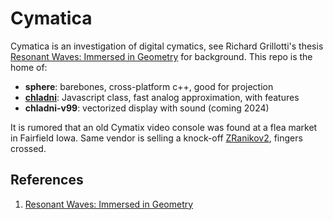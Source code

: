 # Cymatica

Cymatica is an investigation of digital cymatics, see Richard Grillotti's thesis [Resonant Waves: Immersed in Geometry](https://escholarship.org/uc/item/7745j4fh) for background. This repo is the home of:

- **sphere**: barebones, cross-platform c++, good for projection
- **[chladni](https://chladni.coilflow.com/)**: Javascript class, fast analog approximation, with features
- **chladni-v99**: vectorized display with sound (coming 2024)

It is rumored that an old Cymatix video console was found at a flea market in Fairfield Iowa. Same vendor is selling a knock-off [ZRanikov2](./investigations/sightings/02.png), fingers crossed.

## References

1. [Resonant Waves: Immersed in Geometry](https://escholarship.org/uc/item/7745j4fh)
